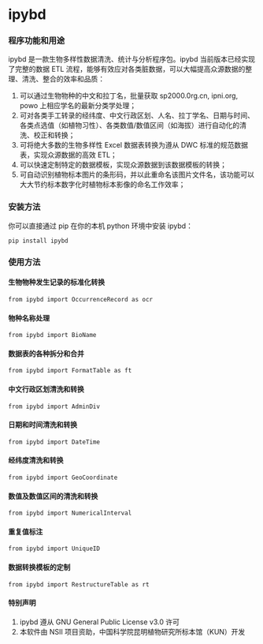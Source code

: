 # ipybd

### 程序功能和用途

ipybd 是一款生物多样性数据清洗、统计与分析程序包。ipybd 当前版本已经实现了完整的数据 ETL 流程，能够有效应对各类脏数据，可以大幅提高众源数据的整理、清洗、整合的效率和品质：

1. 可以通过生物物种的中文和拉丁名，批量获取 sp2000.0rg.cn, ipni.org, powo 上相应学名的最新分类学处理；
2. 可对各类手工转录的经纬度、中文行政区划、人名、拉丁学名、日期与时间、各类点选值（如植物习性）、各类数值/数值区间（如海拔）进行自动化的清洗、校正和转换；
3. 可将绝大多数的生物多样性 Excel 数据表转换为遵从 DWC 标准的规范数据表，实现众源数据的高效 ETL；
4. 可以快速定制特定的数据模板，实现众源数据到该数据模板的转换；
5. 可自动识别植物标本图片的条形码，并以此重命名该图片文件名，该功能可以大大节约标本数字化时植物标本影像的命名工作效率；


### 安装方法

你可以直接通过 pip 在你的本机 python 环境中安装 ipybd：

```
pip install ipybd
```
### 使用方法

#### 生物物种发生记录的标准化转换
```
from ipybd import OccurrenceRecord as ocr
```
#### 物种名称处理
```
from ipybd import BioName
```
#### 数据表的各种拆分和合并
```
from ipybd import FormatTable as ft
```
#### 中文行政区划清洗和转换
```
from ipybd import AdminDiv
```
#### 日期和时间清洗和转换
```
from ipybd import DateTime
```
#### 经纬度清洗和转换
```
from ipybd import GeoCoordinate
```
#### 数值及数值区间的清洗和转换
```
from ipybd import NumericalInterval
```
#### 重复值标注
```
from ipybd import UniqueID
```
#### 数据转换模板的定制
```
from ipybd import RestructureTable as rt
```

#### 特别声明

1. ipybd 遵从 GNU General Public License v3.0 许可    
2. 本软件由 NSII 项目资助，中国科学院昆明植物研究所标本馆（KUN）开发
